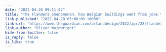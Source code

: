 ```yaml
---
date: "2022-04-28 09:11:52"
title: "The Flanders phenomenon: how Belgian buildings went from joke to genius"
link-published: "2022-04-28 05:00:00 +0000"
link-url: "https://www.theguardian.com/artanddesign/2022/apr/28/flanders-phenomenon-belgian-buildings-joke-genius-greatest-public-architecture-earth-zaha-hadid"
link-author: "Oliver Wainwright"
hide-from-twitter: false
is_reply: false
is_like: true
---
```


